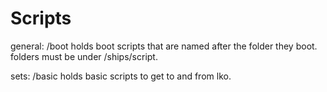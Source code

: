 # Scripts
general:
/boot holds boot scripts that are named after the folder they boot.
folders must be under /ships/script.

sets:
/basic holds basic scripts to get to and from lko.

